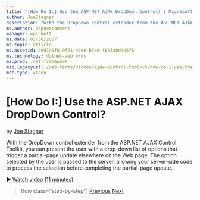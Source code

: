 ```yaml
---
title: "[How Do I:] Use the ASP.NET AJAX DropDown Control? | Microsoft Docs"
author: JoeStagner
description: "With the DropDown control extender from the ASP.NET AJAX Control Toolkit, you can present the user with a drop-down list of options that trigger a partial-pa..."
ms.author: aspnetcontent
manager: wpickett
ms.date: 03/30/2007
ms.topic: article
ms.assetid: a997a9f8-9f71-4b9e-b7ed-f8e3a0daa576
ms.technology: dotnet-webforms
ms.prod: .net-framework
msc.legacyurl: /web-forms/videos/ajax-control-toolkit/how-do-i-use-the-aspnet-ajax-dropdown-control
msc.type: video
---
```

[How Do I:] Use the ASP.NET AJAX DropDown Control?
====================
by [Joe Stagner](https://github.com/JoeStagner)

With the DropDown control extender from the ASP.NET AJAX Control Toolkit, you can present the user with a drop-down list of options that trigger a partial-page update elsewhere on the Web page. The option selected by the user is passed to the server, allowing your server-side code to process the selection before completing the partial-page update.

[&#9654; Watch video (11 minutes)](https://channel9.msdn.com/Blogs/ASP-NET-Site-Videos/how-do-i-use-the-aspnet-ajax-dropdown-control)

>[!div class="step-by-step"]
[Previous](how-do-i-configure-the-aspnet-ajax-calendar-control.md)
[Next](how-do-i-use-the-aspnet-ajax-maskededit-controls.md)